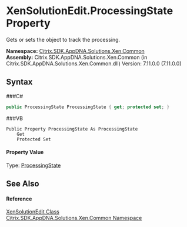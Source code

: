 # XenSolutionEdit.ProcessingState Property 
 

Gets or sets the object to track the processing.

**Namespace:**&nbsp;<a href="N_Citrix_SDK_AppDNA_Solutions_Xen_Common">Citrix.SDK.AppDNA.Solutions.Xen.Common</a><br />**Assembly:**&nbsp;Citrix.SDK.AppDNA.Solutions.Xen.Common (in Citrix.SDK.AppDNA.Solutions.Xen.Common.dll) Version: 7.11.0.0 (7.11.0.0)

## Syntax

###C#
```csharp
public ProcessingState ProcessingState { get; protected set; }
```

###VB
```vbnet
Public Property ProcessingState As ProcessingState
	Get
	Protected Set
```


#### Property Value
Type: <a href="T_Citrix_SDK_AppDNA_ProcessingState">ProcessingState</a>

## See Also


#### Reference
<a href="T_Citrix_SDK_AppDNA_Solutions_Xen_Common_XenSolutionEdit">XenSolutionEdit Class</a><br /><a href="N_Citrix_SDK_AppDNA_Solutions_Xen_Common">Citrix.SDK.AppDNA.Solutions.Xen.Common Namespace</a><br />